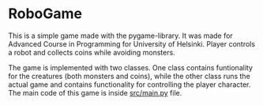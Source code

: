 # RoboGame

This is a simple game made with the pygame-library. It was made for Advanced Course in Programming for University of Helsinki.  Player controls a robot and collects coins while avoiding monsters.

The game is implemented with two classes. One class contains funtionality for the creatures (both monsters and coins), while the other class runs the actual game and contains functionality for controlling the player character. The main code of this game is inside [src/main.py](https://github.com/TuikkaTommi/portfolio/blob/main/Python/RoboGame/src/main.py) file.
